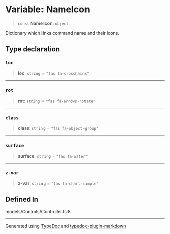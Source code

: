 # Variable: NameIcon

> `const` **NameIcon**: `object`

Dictionary which links command name and their icons.

## Type declaration

### `loc`

> **loc**: `string` = `"fas fa-crosshairs"`

---

### `rot`

> **rot**: `string` = `"fas fa-arrows-rotate"`

---

### `class`

> **class**: `string` = `"fas fa-object-group"`

---

### `surface`

> **surface**: `string` = `"fas fa-water"`

---

### `z-var`

> **z-var**: `string` = `"fas fa-chart-simple"`

## Defined In

models/Controls/Controller.ts:8

---

Generated using [TypeDoc](https://typedoc.org/) and [typedoc-plugin-markdown](https://www.npmjs.com/package/typedoc-plugin-markdown)
